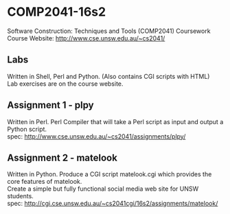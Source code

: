 # COMP2041-16s2
Software Construction: Techniques and Tools (COMP2041) Coursework </br>
Course Website: http://www.cse.unsw.edu.au/~cs2041/

## Labs
Written in Shell, Perl and Python. (Also contains CGI scripts with HTML) </br>
Lab exercises are on the course website. 

## Assignment 1 - plpy
Written in Perl. 
Perl Compiler that will take a Perl script as input and output a Python script. </br>
spec: http://www.cse.unsw.edu.au/~cs2041/assignments/plpy/

## Assignment 2 - matelook
Written in Python. 
Produce a CGI script matelook.cgi which provides the core features of matelook.</br>
Create a simple but fully functional social media web site for UNSW students. </br>
spec: http://cgi.cse.unsw.edu.au/~cs2041cgi/16s2/assignments/matelook/
